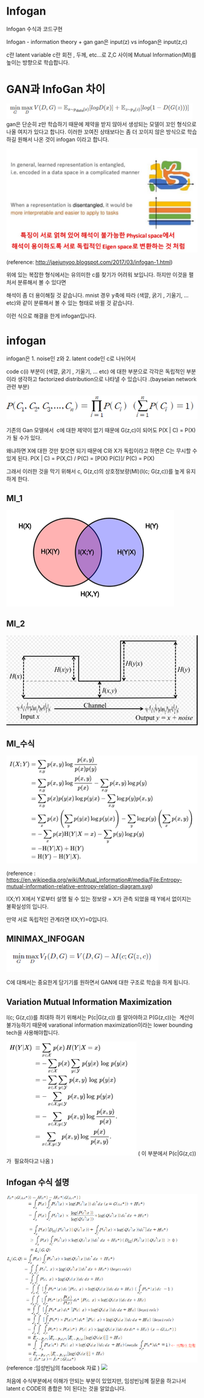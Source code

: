 
# Infogan
Infogan 수식과 코드구현

Infogan - information theory + gan 
gan은 input(z) vs infogan은 input(z,c) 

c란 latent variable c란 회전 , 두께, etc...로 Z,C 사이에  Mutual Information(MI)를 높이는 방향으로 학습합니다.

# GAN과 InfoGan 차이

![](img/minimax.PNG)
gan은 단순히 z만 학습하기 때문에 제약을 받지 않아서 생성되는 모델이 꼬인 형식으로 나올 여지가 있다고 합니다.
이러한 꼬여진 상태보다는 좀 더 꼬이지 않은 방식으로 학습하길 원해서 나온 것이 infogan 이라고 합니다.

![](img/disentangled.PNG)

(reference: http://jaejunyoo.blogspot.com/2017/03/infogan-1.html)

위에 있는 복잡한 형식에서는 유의미한 c를 찾기가 어려워 보입니다. 하지만 이것을 펼처서 분류해서 볼 수 있다면 

해석이 좀 더 용이해질 것 같습니다. mnist 경우 y축에 따라 (색깔, 굵기 , 기울기, ... etc)와 같이 분류해서 볼 수 있는 형태로 바뀔 것 같습니다.

이런 식으로 해결을 한게 infogan입니다.

# infogan 
infogan은  1. noise인 z와  2. latent code인 c로 나뉘어서 

code c(i) 부분이 (색깔, 굵기 , 기울기, ... etc) 에 대한 부분으로 각각은 독립적인 부분이라 생각하고 factorized distribution으로  나타낼 수 있습니다 .(bayseian network 관련 부분)

![](img/latent_code.PNG)

기존의 Gan 모델에서  c에 대한 제약이 없기 때문에 G(z,c)이 되어도 P(X | C) = P(X) 가 될 수가 있다. 

왜냐하면 X에 대한 것만 찾으면 되기 때문에 C와 X가 독립이라고 하면은 C는 무시할 수 있게 된다. P(X | C) = P(X,C) / P(C) = [P(X) P(C)]/ P(C) = P(X)

그래서 이러한 것을 막기 위해서 c, G(z,c)의 상호정보량(MI)(I(c; G(z,c))를 높게 유지하게 한다. 
## MI_1
![](img/MUTUAL_INFORMATION.png)

## MI_2
![](img/MUTUAL_INFORMATION_2.PNG)

## MI_수식
![](img/MUTUAL_INFORMATION_3.PNG)

(reference : https://en.wikipedia.org/wiki/Mutual_information#/media/File:Entropy-mutual-information-relative-entropy-relation-diagram.svg)

I(X;Y) X에서 Y로부터 설명 될 수 있는 정보량 = X가 관측 되었을 때 Y에서 없이지는 불확실성의 입니다.

만약 서로 독립적인 관계라면 I(X;Y)=0입니다.

## MINIMAX_INFOGAN
![](img/MINIMAX_INFOGAN.PNG)

C에 대해서는 중요한게 담기기를 원하면서 GAN에 대한 구조로 학습을 하게 됩니다.

## Variation Mutual Information Maximization
I(c; G(z,c))를 최대하 하기 위해서는 P(c|G(z,c)) 를 알아야하고 P(G(z,c))는  계산이 불가능하기 때문에 varational information maximization이라는 lower bounding tech을 사용해야합니다.

![](img/conditional_entropy.PNG)
( 이 부분에서 P(c|G(z,c)) 가  필요하다고 나옴  )

## Infogan 수식 설명
![](img/infogan.PNG)
(reference :임성빈님의 facebook 자료 )
![](##img/p(c)=1.PNG)

처음에 수식부분에서 이해가 안되는 부분이 있었지만, 임성빈님께 질문을 하고나서 latent c CODE의 총합은 1이 된다는 것을 알았습니다.
